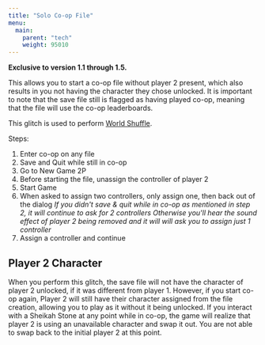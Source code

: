 ```yaml
---
title: "Solo Co-op File"
menu:
  main:
    parent: "tech"
    weight: 95010
---
```


**Exclusive to version 1.1 through 1.5.**

This allows you to start a co-op file without player 2 present, which also results in you not having the character they chose unlocked.
It is important to note that the save file still is flagged as having played co-op, meaning that the file will use the co-op leaderboards.

This glitch is used to perform [World Shuffle](/tech/world-shuffle).

Steps:
1. Enter co-op on any file
2. Save and Quit while still in co-op
3. Go to New Game 2P
4. Before starting the file, unassign the controller of player 2
5. Start Game
6. When asked to assign two controllers, only assign one, then back out of the dialog
_If you didn't save & quit while in co-op as mentioned in step 2, it will continue to ask for 2 controllers_
_Otherwise you'll hear the sound effect of player 2 being removed and it will will ask you to assign just 1 controller_
7. Assign a controller and continue

## Player 2 Character

When you perform this glitch, the save file will not have the character of player 2 unlocked, if it was different from player 1.
However, if you start co-op again, Player 2 will still have their character assigned from the file creation, allowing you to play as it without it being unlocked.
If you interact with a Sheikah Stone at any point while in co-op, the game will realize that player 2 is using an unavailable character and swap it out.
You are not able to swap back to the initial player 2 at this point.
